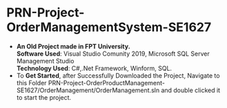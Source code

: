 # PRN-Project-OrderManagementSystem-SE1627
- **An Old Project made in FPT University.**<br>
**Software Used**: Visual Studio Comunity 2019, Microsoft SQL Server Management Studio<br>
**Technology Used**: C#,.Net Framework, Winform, SQL.
- To **Get Started**, after Successfully Downloaded the Project, Navigate to this Folder
PRN-Project-OrderProductManagement-SE1627/OrderManagement/OrderManagement.sln and double clicked it to start the project.
